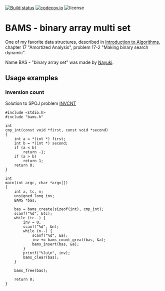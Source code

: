 [![Build status](https://ci.appveyor.com/api/projects/status/github/JulStrat/bams?svg=true)](https://ci.appveyor.com/project/JulStrat/bams)
[![codecov.io](https://codecov.io/github/JulStrat/bams/coverage.svg?branch=master)](https://codecov.io/github/JulStrat/bams?branch=master)
![license](https://img.shields.io/github/license/JulStrat/bams)

# BAMS - binary array multi set

One of my favorite data structures, 
described in [Introduction to Algorithms](https://en.wikipedia.org/wiki/Introduction_to_Algorithms), 
chapter 17 "Amortized Analysis", problem 17-2 "Making binary search dynamic".

Name BAS - "binary array set" was made by [Nayuki](https://www.nayuki.io/page/binary-array-set).

## Usage examples

### Inversion count
Solution to SPOJ problem [INVCNT](https://www.spoj.com/problems/INVCNT/)
```
#include <stdio.h>
#include "bams.h"

int
cmp_int(const void *first, const void *second)
{
    int a = *(int *) first;
    int b = *(int *) second;
    if (a < b)
        return -1;
    if (a > b)
        return 1;
    return 0;
}

int
main(int argc, char *argv[])
{
    int a, tc, n;
    unsigned long inv;
    BAMS *bas;

    bas = bams_create(sizeof(int), cmp_int);
    scanf("%d", &tc);
    while (tc--) {
        inv = 0;
        scanf("%d", &n);
        while (n--) {
            scanf("%d", &a);
            inv += bams_count_great(bas, &a);
            bams_insert(bas, &a);
        }
        printf("%lu\n", inv);
        bams_clear(bas);
    }

    bams_free(bas);

    return 0;
}
```